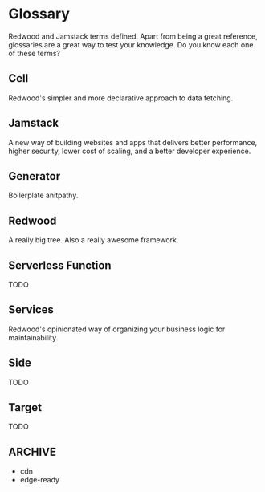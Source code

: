 # Glossary

Redwood and Jamstack terms defined. Apart from being a great reference, glossaries are a great way to test your knowledge. Do you know each one of these terms?

## Cell

Redwood's simpler and more declarative approach to data fetching.

## Jamstack

A new way of building websites and apps that delivers better performance, higher security, lower cost of scaling, and a better developer experience.

## Generator

Boilerplate anitpathy.

## Redwood

A really big tree. Also a really awesome framework.

## Serverless Function

TODO

## Services

Redwood's opinionated way of organizing your business logic for maintainability.

## Side

TODO

## Target

TODO

## ARCHIVE

- cdn
- edge-ready
